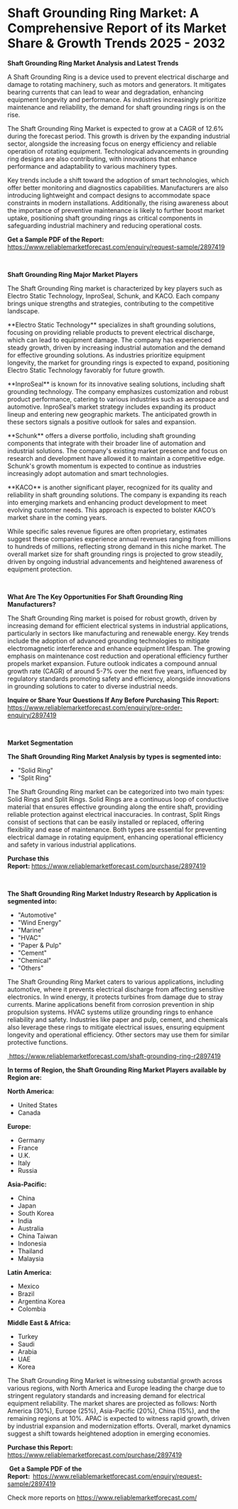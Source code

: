 <p><h1>Shaft Grounding Ring Market: A Comprehensive Report of its Market Share & Growth Trends 2025 - 2032</h1></p><p><strong>Shaft Grounding Ring Market Analysis and Latest Trends</strong></p>
<p><p>A Shaft Grounding Ring is a device used to prevent electrical discharge and damage to rotating machinery, such as motors and generators. It mitigates bearing currents that can lead to wear and degradation, enhancing equipment longevity and performance. As industries increasingly prioritize maintenance and reliability, the demand for shaft grounding rings is on the rise.</p><p>The Shaft Grounding Ring Market is expected to grow at a CAGR of 12.6% during the forecast period. This growth is driven by the expanding industrial sector, alongside the increasing focus on energy efficiency and reliable operation of rotating equipment. Technological advancements in grounding ring designs are also contributing, with innovations that enhance performance and adaptability to various machinery types.</p><p>Key trends include a shift toward the adoption of smart technologies, which offer better monitoring and diagnostics capabilities. Manufacturers are also introducing lightweight and compact designs to accommodate space constraints in modern installations. Additionally, the rising awareness about the importance of preventive maintenance is likely to further boost market uptake, positioning shaft grounding rings as critical components in safeguarding industrial machinery and reducing operational costs.</p></p>
<p><strong>Get a Sample PDF of the Report:&nbsp;</strong> <a href="https://www.reliablemarketforecast.com/enquiry/request-sample/2897419?utm_campaign=3453&utm_medium=2&utm_source=Github&utm_content=ia&utm_term=15032025&utm_id=shaft-grounding-ring">https://www.reliablemarketforecast.com/enquiry/request-sample/2897419</a></p>
<p>&nbsp;</p>
<p><strong>Shaft Grounding Ring Major Market Players</strong></p>
<p><p>The Shaft Grounding Ring market is characterized by key players such as Electro Static Technology, InproSeal, Schunk, and KACO. Each company brings unique strengths and strategies, contributing to the competitive landscape.</p><p>**Electro Static Technology** specializes in shaft grounding solutions, focusing on providing reliable products to prevent electrical discharge, which can lead to equipment damage. The company has experienced steady growth, driven by increasing industrial automation and the demand for effective grounding solutions. As industries prioritize equipment longevity, the market for grounding rings is expected to expand, positioning Electro Static Technology favorably for future growth.</p><p>**InproSeal** is known for its innovative sealing solutions, including shaft grounding technology. The company emphasizes customization and robust product performance, catering to various industries such as aerospace and automotive. InproSeal’s market strategy includes expanding its product lineup and entering new geographic markets. The anticipated growth in these sectors signals a positive outlook for sales and expansion.</p><p>**Schunk** offers a diverse portfolio, including shaft grounding components that integrate with their broader line of automation and industrial solutions. The company's existing market presence and focus on research and development have allowed it to maintain a competitive edge. Schunk's growth momentum is expected to continue as industries increasingly adopt automation and smart technologies.</p><p>**KACO** is another significant player, recognized for its quality and reliability in shaft grounding solutions. The company is expanding its reach into emerging markets and enhancing product development to meet evolving customer needs. This approach is expected to bolster KACO’s market share in the coming years.</p><p>While specific sales revenue figures are often proprietary, estimates suggest these companies experience annual revenues ranging from millions to hundreds of millions, reflecting strong demand in this niche market. The overall market size for shaft grounding rings is projected to grow steadily, driven by ongoing industrial advancements and heightened awareness of equipment protection.</p></p>
<p>&nbsp;</p>
<p><strong>What Are The Key Opportunities For Shaft Grounding Ring Manufacturers?</strong></p>
<p><p>The Shaft Grounding Ring market is poised for robust growth, driven by increasing demand for efficient electrical systems in industrial applications, particularly in sectors like manufacturing and renewable energy. Key trends include the adoption of advanced grounding technologies to mitigate electromagnetic interference and enhance equipment lifespan. The growing emphasis on maintenance cost reduction and operational efficiency further propels market expansion. Future outlook indicates a compound annual growth rate (CAGR) of around 5-7% over the next five years, influenced by regulatory standards promoting safety and efficiency, alongside innovations in grounding solutions to cater to diverse industrial needs.</p></p>
<p><strong>Inquire or Share Your Questions If Any Before Purchasing This Report:</strong> <a href="https://www.reliablemarketforecast.com/enquiry/pre-order-enquiry/2897419?utm_campaign=3453&utm_medium=2&utm_source=Github&utm_content=ia&utm_term=15032025&utm_id=shaft-grounding-ring">https://www.reliablemarketforecast.com/enquiry/pre-order-enquiry/2897419</a></p>
<p>&nbsp;</p>
<p><strong>Market Segmentation</strong></p>
<p><strong>The Shaft Grounding Ring Market Analysis by types is segmented into:</strong></p>
<p><ul><li>"Solid Ring"</li><li>"Split Ring"</li></ul></p>
<p><p>The Shaft Grounding Ring market can be categorized into two main types: Solid Rings and Split Rings. Solid Rings are a continuous loop of conductive material that ensures effective grounding along the entire shaft, providing reliable protection against electrical inaccuracies. In contrast, Split Rings consist of sections that can be easily installed or replaced, offering flexibility and ease of maintenance. Both types are essential for preventing electrical damage in rotating equipment, enhancing operational efficiency and safety in various industrial applications.</p></p>
<p><strong>Purchase this Report:&nbsp;</strong><a href="https://www.reliablemarketforecast.com/purchase/2897419?utm_campaign=3453&utm_medium=2&utm_source=Github&utm_content=ia&utm_term=15032025&utm_id=shaft-grounding-ring">https://www.reliablemarketforecast.com/purchase/2897419</a></p>
<p>&nbsp;</p>
<p><strong>The Shaft Grounding Ring Market Industry Research by Application is segmented into:</strong></p>
<p><ul><li>"Automotive"</li><li>"Wind Energy"</li><li>"Marine"</li><li>"HVAC"</li><li>"Paper & Pulp"</li><li>"Cement"</li><li>"Chemical"</li><li>"Others"</li></ul></p>
<p><p>The Shaft Grounding Ring Market caters to various applications, including automotive, where it prevents electrical discharge from affecting sensitive electronics. In wind energy, it protects turbines from damage due to stray currents. Marine applications benefit from corrosion prevention in ship propulsion systems. HVAC systems utilize grounding rings to enhance reliability and safety. Industries like paper and pulp, cement, and chemicals also leverage these rings to mitigate electrical issues, ensuring equipment longevity and operational efficiency. Other sectors may use them for similar protective functions.</p></p>
<p><a href="https://www.reliablemarketforecast.com/shaft-grounding-ring-r2897419?utm_campaign=3453&utm_medium=2&utm_source=Github&utm_content=ia&utm_term=15032025&utm_id=shaft-grounding-ring">&nbsp;https://www.reliablemarketforecast.com/shaft-grounding-ring-r2897419</a></p>
<p><strong>In terms of Region, the Shaft Grounding Ring Market Players available by Region are:</strong></p>
<p>
    <p> <strong> North America: </strong>
        <ul>
            <li>United States</li>
            <li>Canada</li>
        </ul>
        </p> 
    <p> <strong> Europe: </strong>
        <ul>
            <li>Germany</li>
            <li>France</li>
            <li>U.K.</li>
            <li>Italy</li>
            <li>Russia</li>
        </ul>
        </p> 
    <p> <strong> Asia-Pacific: </strong>
        <ul>
            <li>China</li>
            <li>Japan</li>
            <li>South Korea</li>
            <li>India</li>
            <li>Australia</li>
            <li>China Taiwan</li>
            <li>Indonesia</li>
            <li>Thailand</li>
            <li>Malaysia</li>
        </ul>
        </p> 
    <p> <strong> Latin America: </strong>
        <ul>
            <li>Mexico</li>
            <li>Brazil</li>
            <li>Argentina Korea</li>
            <li>Colombia</li>
        </ul>
        </p> 
    <p> <strong> Middle East & Africa: </strong>
        <ul>
            <li>Turkey</li>
            <li>Saudi</li>
            <li>Arabia</li>
            <li>UAE</li>
            <li>Korea</li>
        </ul>
    </p>
    </p>
<p><p>The Shaft Grounding Ring Market is witnessing substantial growth across various regions, with North America and Europe leading the charge due to stringent regulatory standards and increasing demand for electrical equipment reliability. The market shares are projected as follows: North America (30%), Europe (25%), Asia-Pacific (20%), China (15%), and the remaining regions at 10%. APAC is expected to witness rapid growth, driven by industrial expansion and modernization efforts. Overall, market dynamics suggest a shift towards heightened adoption in emerging economies.</p></p>
<p><strong>Purchase this Report: </strong><a href="https://www.reliablemarketforecast.com/purchase/2897419?utm_campaign=3453&utm_medium=2&utm_source=Github&utm_content=ia&utm_term=15032025&utm_id=shaft-grounding-ring">https://www.reliablemarketforecast.com/purchase/2897419</a></p>
<p>&nbsp;<strong>Get a Sample PDF of the Report:&nbsp;&nbsp;</strong><a href="https://www.reliablemarketforecast.com/enquiry/request-sample/2897419?utm_campaign=3453&utm_medium=2&utm_source=Github&utm_content=ia&utm_term=15032025&utm_id=shaft-grounding-ring">https://www.reliablemarketforecast.com/enquiry/request-sample/2897419</a></p>
<p><strong></strong></p>
<p>Check more reports on <a href="https://www.reliablemarketforecast.com/?utm_campaign=3453&utm_medium=2&utm_source=Github&utm_content=ia&utm_term=15032025&utm_id=shaft-grounding-ring">https://www.reliablemarketforecast.com/</a></p>